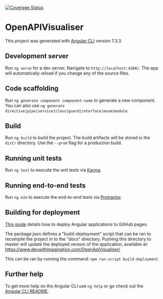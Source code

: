 [![Coverage Status](https://coveralls.io/repos/github/dhutchison/OpenApiVisualiser/badge.svg?branch=master)](https://coveralls.io/github/dhutchison/OpenApiVisualiser?branch=master)

# OpenAPIVisualiser

This project was generated with [Angular CLI](https://github.com/angular/angular-cli) version 7.3.3.

## Development server

Run `ng serve` for a dev server. Navigate to `http://localhost:4200/`. The app will automatically reload if you change any of the source files.

## Code scaffolding

Run `ng generate component component-name` to generate a new component. You can also use `ng generate directive|pipe|service|class|guard|interface|enum|module`.

## Build

Run `ng build` to build the project. The build artifacts will be stored in the `dist/` directory. Use the `--prod` flag for a production build.

## Running unit tests

Run `ng test` to execute the unit tests via [Karma](https://karma-runner.github.io).

## Running end-to-end tests

Run `ng e2e` to execute the end-to-end tests via [Protractor](http://www.protractortest.org/).

## Building for deployment
[This guide](https://angular.io/guide/deployment#deploy-to-github-pages) details how to deploy Angular applications to GitHub pages. 

The package.json defines a "build-deployment" script that can be ran to recompile the project 
in to the "docs" directory. Pushing this directory to master will update the deployed version of the 
application, available at: https://www.devwithimagination.com/OpenApiVisualiser/

This can be ran by running the command:
`npm run-script build-deployment`

## Further help

To get more help on the Angular CLI use `ng help` or go check out the [Angular CLI README](https://github.com/angular/angular-cli/blob/master/README.md).
